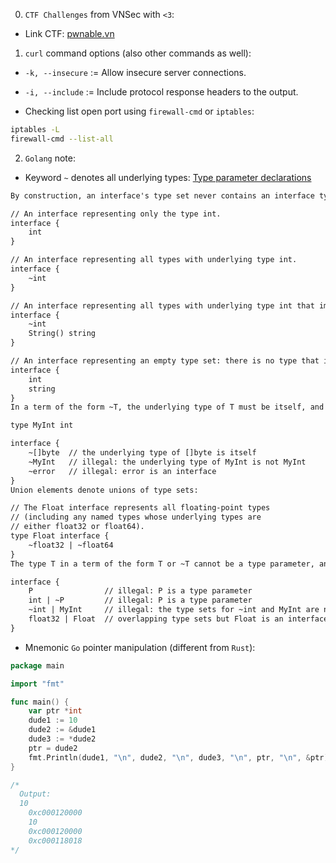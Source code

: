 0. `CTF Challenges` from VNSec with `<3`:

- Link CTF: [pwnable.vn][2]

1. `curl` command options (also other commands as well):

- `-k, --insecure` := Allow insecure server connections.
- `-i, --include` := Include protocol response headers to the output.

- Checking list open port using `firewall-cmd` or `iptables`:

```bash
iptables -L
firewall-cmd --list-all
```

2. `Golang` note:

- Keyword `~` denotes all underlying types: [Type parameter declarations][1]

```txt
By construction, an interface's type set never contains an interface type.

// An interface representing only the type int.
interface {
	int
}

// An interface representing all types with underlying type int.
interface {
	~int
}

// An interface representing all types with underlying type int that implement the String method.
interface {
	~int
	String() string
}

// An interface representing an empty type set: there is no type that is both an int and a string.
interface {
	int
	string
}
In a term of the form ~T, the underlying type of T must be itself, and T cannot be an interface.

type MyInt int

interface {
	~[]byte  // the underlying type of []byte is itself
	~MyInt   // illegal: the underlying type of MyInt is not MyInt
	~error   // illegal: error is an interface
}
Union elements denote unions of type sets:

// The Float interface represents all floating-point types
// (including any named types whose underlying types are
// either float32 or float64).
type Float interface {
	~float32 | ~float64
}
The type T in a term of the form T or ~T cannot be a type parameter, and the type sets of all non-interface terms must be pairwise disjoint (the pairwise intersection of the type sets must be empty). Given a type parameter P:

interface {
	P                // illegal: P is a type parameter
	int | ~P         // illegal: P is a type parameter
	~int | MyInt     // illegal: the type sets for ~int and MyInt are not disjoint (~int includes MyInt)
	float32 | Float  // overlapping type sets but Float is an interface
}
```

- Mnemonic `Go` pointer manipulation (different from `Rust`):

```go
package main

import "fmt"

func main() {
	var ptr *int
	dude1 := 10
	dude2 := &dude1
	dude3 := *dude2
	ptr = dude2
	fmt.Println(dude1, "\n", dude2, "\n", dude3, "\n", ptr, "\n", &ptr)
}

/*
  Output:
  10
    0xc000120000
    10
    0xc000120000
    0xc000118018
*/
```

[1]: https://go.dev/ref/spec#Type_parameter_declarations
[2]: https://pwnable.vn/challenges
